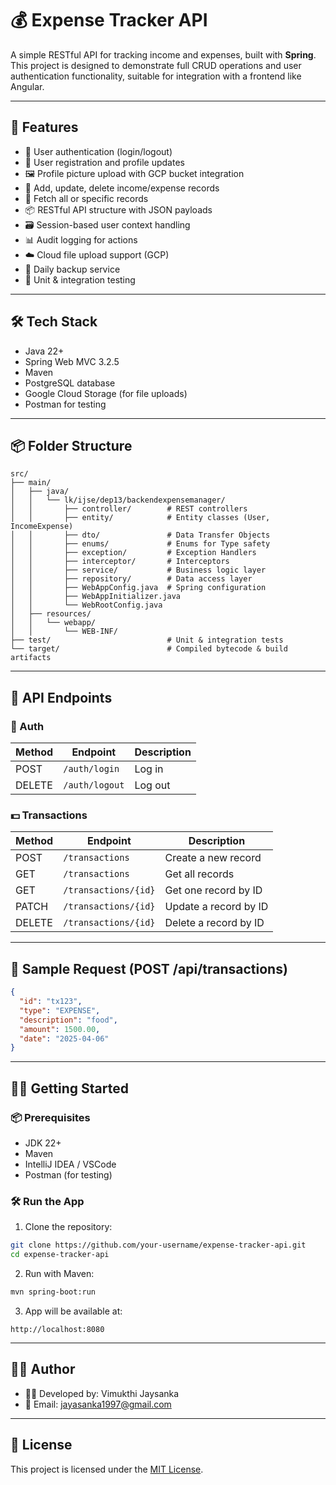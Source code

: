 # 💰 Expense Tracker API

A simple RESTful API for tracking income and expenses, built with **Spring**. This project is designed to demonstrate full CRUD operations and user authentication functionality, suitable for integration with a frontend like Angular.

---

## 🚀 Features

- 🔐 User authentication (login/logout)
- 👤 User registration and profile updates
- 🖼️ Profile picture upload with GCP bucket integration
- 🧾 Add, update, delete income/expense records
- 📄 Fetch all or specific records
- 📦 RESTful API structure with JSON payloads
- 🗃️ Session-based user context handling
- 📊 Audit logging for actions 
- ☁️ Cloud file upload support (GCP)
- 💾 Daily backup service 
- 🧪 Unit & integration testing 

---

## 🛠️ Tech Stack

- Java 22+
- Spring Web MVC 3.2.5
- Maven
- PostgreSQL database
- Google Cloud Storage (for file uploads)
- Postman for testing

---

## 📦 Folder Structure

```
src/
├── main/
│   ├── java/
│   │   └── lk/ijse/dep13/backendexpensemanager/
│   │       ├── controller/        # REST controllers
│   │       ├── entity/            # Entity classes (User, IncomeExpense)
│   │       ├── dto/               # Data Transfer Objects
│   │       ├── enums/             # Enums for Type safety
│   │       ├── exception/         # Exception Handlers 
│   │       ├── interceptor/       # Interceptors
│   │       ├── service/           # Business logic layer 
│   │       ├── repository/        # Data access layer 
│   │       ├── WebAppConfig.java  # Spring configuration
│   │       ├── WebAppInitializer.java
│   │       └── WebRootConfig.java
│   ├── resources/
│   │   └── webapp/
│   │       └── WEB-INF/
├── test/                          # Unit & integration tests
└── target/                        # Compiled bytecode & build artifacts
```

---

## 📮 API Endpoints

### 🔐 Auth

| Method | Endpoint              | Description        |
|--------|-----------------------|--------------------|
| POST   | `/auth/login`         | Log in             |
| DELETE | `/auth/logout`        | Log out            |

### 💵 Transactions

| Method | Endpoint            | Description                |
|--------|---------------------|----------------------------|
| POST   | `/transactions`     | Create a new record        |
| GET    | `/transactions`     | Get all records            |
| GET    | `/transactions/{id}` | Get one record by ID       |
| PATCH  | `/transactions/{id}` | Update a record by ID      |
| DELETE | `/transactions/{id}` | Delete a record by ID      |

---

## 🧾 Sample Request (POST /api/transactions)

```json
{
  "id": "tx123",
  "type": "EXPENSE",
  "description": "food",
  "amount": 1500.00,
  "date": "2025-04-06"
}
```

---

## 🧑‍💻 Getting Started

### 📦 Prerequisites

- JDK 22+
- Maven
- IntelliJ IDEA / VSCode
- Postman (for testing)

### 🛠️ Run the App

1. Clone the repository:

```bash
git clone https://github.com/your-username/expense-tracker-api.git
cd expense-tracker-api
```

2. Run with Maven:

```bash
mvn spring-boot:run
```

3. App will be available at:

```
http://localhost:8080
```

---

## 👨‍🏫 Author

- 🧑‍💻 Developed by: Vimukthi Jaysanka
- 📧 Email: jayasanka1997@gmail.com

---

## 🪪 License

This project is licensed under the [MIT License](license.txt).
